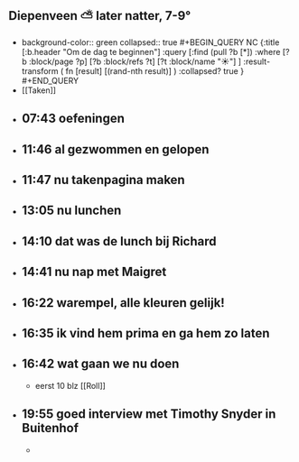 ## Diepenveen ⛅ later natter, 7-9°
- background-color:: green
  collapsed:: true
  #+BEGIN_QUERY NC 
  {:title [:b.header "Om de dag te beginnen"]
   :query [:find (pull ?b [*])
     :where 
       [?b :block/page ?p]
       [?b :block/refs ?t]
       [?t :block/name "☀️"]
   ]
   :result-transform ( fn [result] [(rand-nth result)] )
   :collapsed? true
  }
  #+END_QUERY
- [[Taken]]
- ## 07:43 oefeningen
- ## 11:46 al gezwommen en gelopen
- ## 11:47 nu takenpagina maken
- ## 13:05  nu lunchen
- ## 14:10 dat was de lunch bij Richard
- ## 14:41 nu nap met Maigret
- ## 16:22 warempel, alle kleuren gelijk!
- ## 16:35 ik vind hem prima en ga hem zo laten
- ## 16:42 wat gaan we nu doen
	- eerst 10 blz [[Roll]]
- ## 19:55 goed interview met Timothy Snyder in Buitenhof
	-